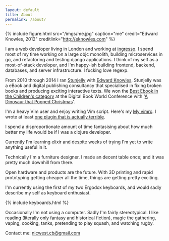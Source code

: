```yaml
---
layout: default
title: About
permalink: /about/
---
```


{% include figure.html src="/imgs/me.jpg" caption="me" credit="Edward Knowles, 2012" creditlink="http://eknowles.com" %}

I am a web developer living in London and working at [ingresso][ingresso]. 
I spend most of my time working on a large objc monolith, building microservices
in go, and refactoring and testing django applications. I think of my self as a
most-of-stack developer, and I'm happy-ish building frontend, backend,
databases, and server infrastructure. I fucking love regexp.

From 2010 through 2014 I ran [Stunjelly][stunjelly] with [Edward Knowles][ned].
Stunjelly was a eBook and digital publishing consultancy that specialised
in fixing broken books and producing exciting interactive texts. We won the 
[Best Ebook in the Children's category][award] at the Digital Book World 
Conference with '[A Dinosaur that Pooped Christmas][dinopoop]'.
 
I'm a heavy Vim user and enjoy writing Vim script. Here's my [My vimrc][vimrc].
I wrote at least [one plugin that is actually terrible][QQ].

I spend a disproportionate amount of time fantasising about how much better my
life would be if I was a clojure developer.

Currently I'm learning elixir and despite weeks of trying I'm yet to write
anything useful in it.

Technically I'm a furniture designer. I made an decent table once; and it was
pretty much downhill from there.

Open hardware and products are the future. With 3D printing and rapid
prototyping getting cheaper all the time, things are getting pretty exciting.

I'm currently using the first of my two Ergodox keyboards, and would sadly
describe my self as keyboard enthusiast.

{% include keyboards.html %}

Occasionally I'm not using a computer. Sadly I'm fairly stereotypical. I like
reading (literally only fantasy and historical fiction), magic the gathering,
vaping, cooking, tanks, pretending to play squash, and watching rugby.

Contact me: [nicwest.cb@gmail.com](nicwest.cb@gmail.com)


[stunjelly]: http://stunjelly.com/
[ingresso]: http://ingresso.co.uk/
[ned]: http://eknowles.com
[award]: http://www.randomhouse.co.uk/news/2013/01/the-dinosaur-that-pooped-christmas-wins-publishing-innovation-award
[dinopoop]: https://itunes.apple.com/gb/book/dinosaur-that-pooped-christmas/id573535470
[vimrc]: https://github.com/nicwest/dotstow/blob/master/vim/.vimrc
[QQ]: http://github.com/nicwest/QQ.vim
